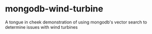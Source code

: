 # mongodb-wind-turbine
A tongue in cheek demonstration of using mongodb's vector search to determine issues with wind turbines
